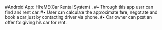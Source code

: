 #Android App: HireME(Car Rental System) . 
#•	Through this app user can find and rent car. 
#•	User can calculate the approximate fare, negotiate and book a car just by contacting   driver via phone.
#•	Car owner can post an offer for giving his car for rent. 
